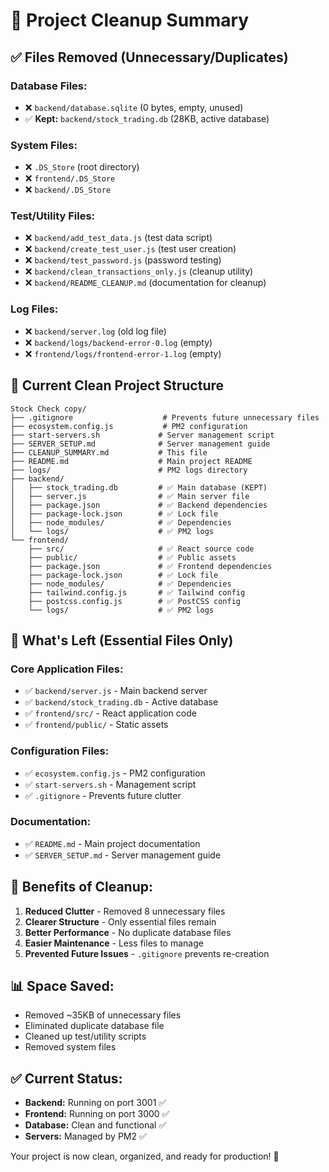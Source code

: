 # 🧹 Project Cleanup Summary

## ✅ **Files Removed (Unnecessary/Duplicates)**

### **Database Files:**
- ❌ `backend/database.sqlite` (0 bytes, empty, unused)
- ✅ **Kept:** `backend/stock_trading.db` (28KB, active database)

### **System Files:**
- ❌ `.DS_Store` (root directory)
- ❌ `frontend/.DS_Store`
- ❌ `backend/.DS_Store`

### **Test/Utility Files:**
- ❌ `backend/add_test_data.js` (test data script)
- ❌ `backend/create_test_user.js` (test user creation)
- ❌ `backend/test_password.js` (password testing)
- ❌ `backend/clean_transactions_only.js` (cleanup utility)
- ❌ `backend/README_CLEANUP.md` (documentation for cleanup)

### **Log Files:**
- ❌ `backend/server.log` (old log file)
- ❌ `backend/logs/backend-error-0.log` (empty)
- ❌ `frontend/logs/frontend-error-1.log` (empty)

## 📁 **Current Clean Project Structure**

```
Stock Check copy/
├── .gitignore                    # Prevents future unnecessary files
├── ecosystem.config.js           # PM2 configuration
├── start-servers.sh             # Server management script
├── SERVER_SETUP.md              # Server management guide
├── CLEANUP_SUMMARY.md           # This file
├── README.md                    # Main project README
├── logs/                        # PM2 logs directory
├── backend/
│   ├── stock_trading.db         # ✅ Main database (KEPT)
│   ├── server.js                # ✅ Main server file
│   ├── package.json             # ✅ Backend dependencies
│   ├── package-lock.json        # ✅ Lock file
│   ├── node_modules/            # ✅ Dependencies
│   └── logs/                    # ✅ PM2 logs
└── frontend/
    ├── src/                     # ✅ React source code
    ├── public/                  # ✅ Public assets
    ├── package.json             # ✅ Frontend dependencies
    ├── package-lock.json        # ✅ Lock file
    ├── node_modules/            # ✅ Dependencies
    ├── tailwind.config.js       # ✅ Tailwind config
    ├── postcss.config.js        # ✅ PostCSS config
    └── logs/                    # ✅ PM2 logs
```

## 🎯 **What's Left (Essential Files Only)**

### **Core Application Files:**
- ✅ `backend/server.js` - Main backend server
- ✅ `backend/stock_trading.db` - Active database
- ✅ `frontend/src/` - React application code
- ✅ `frontend/public/` - Static assets

### **Configuration Files:**
- ✅ `ecosystem.config.js` - PM2 configuration
- ✅ `start-servers.sh` - Management script
- ✅ `.gitignore` - Prevents future clutter

### **Documentation:**
- ✅ `README.md` - Main project documentation
- ✅ `SERVER_SETUP.md` - Server management guide

## 🚀 **Benefits of Cleanup:**

1. **Reduced Clutter** - Removed 8 unnecessary files
2. **Clearer Structure** - Only essential files remain
3. **Better Performance** - No duplicate database files
4. **Easier Maintenance** - Less files to manage
5. **Prevented Future Issues** - `.gitignore` prevents re-creation

## 📊 **Space Saved:**
- Removed ~35KB of unnecessary files
- Eliminated duplicate database file
- Cleaned up test/utility scripts
- Removed system files

## ✅ **Current Status:**
- **Backend:** Running on port 3001 ✅
- **Frontend:** Running on port 3000 ✅
- **Database:** Clean and functional ✅
- **Servers:** Managed by PM2 ✅

Your project is now clean, organized, and ready for production! 🎉 